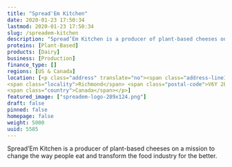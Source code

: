 ```yaml
---
title: "Spread'Em Kitchen"
date: 2020-01-23 17:50:34
lastmod: 2020-01-23 17:50:34
slug: /spreadem-kitchen
description: "Spread’Em Kitchen is a producer of plant-based cheeses on a mission to change the way people eat and transform the food industry for the better."
proteins: [Plant-Based]
products: [Dairy]
business: [Production]
finance_type: []
regions: [US & Canada]
location: [<p class="address" translate="no"><span class="address-line1">Cook Road</span><br>
<span class="locality">Richmond</span> <span class="postal-code">V6Y 2E9</span><br>
<span class="country">Canada</span></p>]
featured_image: ["spreadem-logo-289x124.png"]
draft: false
pinned: false
homepage: false
weight: 5000
uuid: 5585
---
```

<p>Spread’Em Kitchen is a producer of plant-based cheeses on a mission to change the way people eat and transform the food industry for the better.</p>
